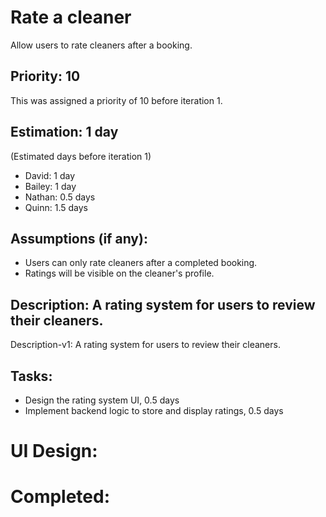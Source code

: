 # Rate a cleaner
Allow users to rate cleaners after a booking.

## Priority: 10
This was assigned a priority of 10 before iteration 1.

## Estimation: 1 day
(Estimated days before iteration 1)
* David: 1 day
* Bailey: 1 day
* Nathan: 0.5 days
* Quinn: 1.5 days

## Assumptions (if any):
* Users can only rate cleaners after a completed booking.
* Ratings will be visible on the cleaner's profile.

## Description: A rating system for users to review their cleaners.
Description-v1: A rating system for users to review their cleaners.

## Tasks:
* Design the rating system UI, 0.5 days
* Implement backend logic to store and display ratings, 0.5 days

# UI Design:

# Completed:
